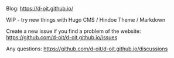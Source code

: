 Blog: https://d-oit.github.io/

WIP -  try new things with Hugo CMS / Hindoe Theme / Markdown


Create a new issue if you find a problem of the website: https://github.com/d-oit/d-oit.github.io/issues

Any questions: https://github.com/d-oit/d-oit.github.io/discussions
